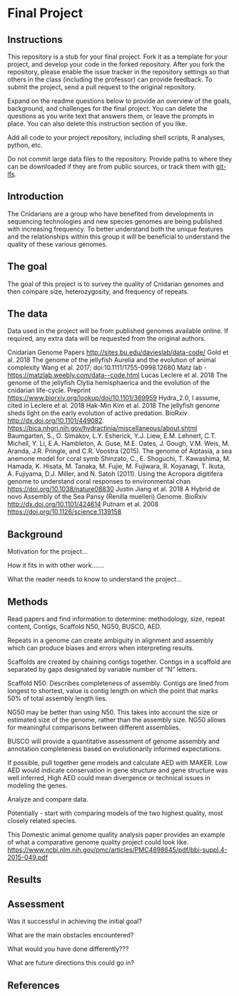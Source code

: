 # Final Project

## Instructions

This repository is a stub for your final project. Fork it as a template for your project, and develop your code in the forked repository. After you fork the repository, please enable the issue tracker in the repository settings so that others in the class (including the professor) can provide feedback. To submit the project, send a pull request to the original repository.

Expand on the readme questions below to provide an overview of the goals, background, and challenges for the final project. You can delete the questions as you write text that answers them, or leave the prompts in place. You can also delete this instruction section of you like.

Add all code to your project repository, including shell scripts, R analyses, python, etc.

Do not commit large data files to the repository. Provide paths to where they can be downloaded if they
are from public sources, or track them with [git-lfs](https://git-lfs.github.com).

## Introduction

The Cnidarians are a group who have benefited from developments in sequencing technologies and new species genomes are being published with increasing frequency.  To better understand both the unique features and the relationships within this group it will be beneficial to understand the quality of these various genomes.

## The goal

The goal of this project is to survey the quality of Cnidarian genomes and then compare size, heterozygosity, and frequency of repeats.

## The data

Data used in the project will be from published genomes available online. If required, any extra data will be requested from the original authors.

Cnidarian Genome Papers
http://sites.bu.edu/davieslab/data-code/
Gold et al. 2018 The genome of the jellyfish Aurelia and the evolution of animal complexity
Wang et al. 2017; doi:10.1111/1755-0998.12680
Matz lab - https://matzlab.weebly.com/data--code.html
Lucas Leclere et al. 2018 The genome of the jellyfish Clytia hemisphaerica and the evolution of the cnidarian life-cycle. Preprint https://www.biorxiv.org/lookup/doi/10.1101/369959
Hydra_2.0, I assume, cited in Leclere et al. 2018
Hak-Min Kim et al. 2018 The jellyfish genome sheds light on the early evolution of active predation. BioRxiv http://dx.doi.org/10.1101/449082.
https://bica.nhgri.nih.gov/hydractinia/miscellaneous/about.shtml
Baumgarten, S., O. Simakov, L.Y. Esherick, Y.J. Liew, E.M. Lehnert, C.T. Michell, Y. Li, E.A. Hambleton, A. Guse, M.E. Oates, J. Gough, V.M. Weis, M. Aranda, J.R. Pringle, and C.R. Voostra (2015). The genome of Aiptasia, a sea anemone model for coral symb
Shinzato, C., E. Shoguchi, T. Kawashima, M. Hamada, K. Hisata, M. Tanaka, M. Fujie, M. Fujiwara, R. Koyanagi, T. Ikuta, A. Fujiyama, D.J. Miller, and N. Satoh (2011). Using the Acropora digitifera genome to understand coral responses to environmental chan
https://doi.org/10.1038/nature08830
Justin Jiang et al. 2018 A Hybrid de novo Assembly of the Sea Pansy (Renilla muelleri) Genome. BioRxiv http://dx.doi.org/10.1101/424614
Putnam et al. 2008 https://doi.org/10.1126/science.1139158


## Background

Motivation for the project...

How it fits in with other work.......

What the reader needs to know to understand the project...


## Methods
Read papers and find information to determine: methodology, size, repeat content, Contigs, Scaffold N50, NG50, BUSCO, AED.

Repeats in a genome can create ambiguity in alignment and assembly which can produce biases and errors when interpreting results.  

Scaffolds are created by chaining contigs together. Contigs in a scaffold are separated by gaps designated by variable number of “N” letters.  

Scaffold N50: Describes completeness of assembly. Contigs are lined from longest to shortest, value is contig length on which the point that marks 50% of total assembly length lies.

NG50 may be better than using N50. This takes into account the size or estimated size of the genome, rather than the assembly size.  NG50 allows for meaningful comparisons between different assemblies.

BUSCO will provide a quantitative assessment of genome assembly and annotation completeness based on evolutionarily informed expectations.  

If possible, pull together gene models and calculate AED with MAKER.  Low AED would indicate conservation in gene structure and gene structure was well inferred,  High AED could mean divergence or technical issues in modeling the genes.

Analyze and compare data.

Potentially - start with comparing models of the two highest quality, most closely related species.

This Domestic animal genome quality analysis paper provides an example of what a comparative genome quality project could look like.
https://www.ncbi.nlm.nih.gov/pmc/articles/PMC4898645/pdf/bbi-suppl.4-2015-049.pdf


## Results


## Assessment

Was it successful in achieving the initial goal?

What are the main obstacles encountered?

What would you have done differently???

What are future directions this could go in?

## References
